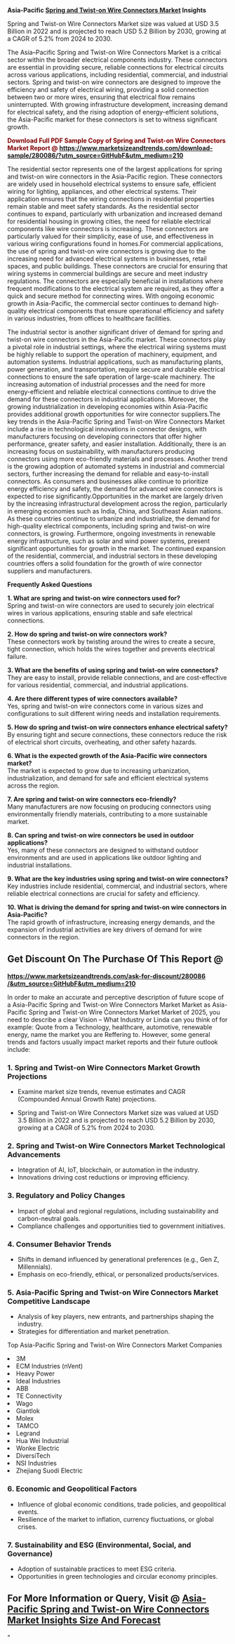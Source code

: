 <p><strong>Asia-Pacific&nbsp;<a href=""https://www.marketsizeandtrends.com/download-sample/280086/&amp;utm_source=GitHubF&amp;utm_medium=210"">Spring and Twist-on Wire Connectors Market</a> Insights</strong></p><p>Spring and Twist-on Wire Connectors Market size was valued at USD 3.5 Billion in 2022 and is projected to reach USD 5.2 Billion by 2030, growing at a CAGR of 5.2% from 2024 to 2030.</p><p><p>The Asia–Pacific Spring and Twist-on Wire Connectors Market is a critical sector within the broader electrical components industry. These connectors are essential in providing secure, reliable connections for electrical circuits across various applications, including residential, commercial, and industrial sectors. Spring and twist-on wire connectors are designed to improve the efficiency and safety of electrical wiring, providing a solid connection between two or more wires, ensuring that electrical flow remains uninterrupted. With growing infrastructure development, increasing demand for electrical safety, and the rising adoption of energy-efficient solutions, the Asia-Pacific market for these connectors is set to witness significant growth. <strong><p><strong><span style="color: #800000;">Download Full PDF Sample Copy of Spring and Twist-on Wire Connectors Market Report @</span>&nbsp;</strong><a href="https://www.marketsizeandtrends.com/download-sample/280086/?utm_source=GitHubF&amp;utm_medium=210" target="_blank">https://www.marketsizeandtrends.com/download-sample/280086/?utm_source=GitHubF&amp;utm_medium=210</a></p></strong></p><p>The residential sector represents one of the largest applications for spring and twist-on wire connectors in the Asia-Pacific region. These connectors are widely used in household electrical systems to ensure safe, efficient wiring for lighting, appliances, and other electrical systems. Their application ensures that the wiring connections in residential properties remain stable and meet safety standards. As the residential sector continues to expand, particularly with urbanization and increased demand for residential housing in growing cities, the need for reliable electrical components like wire connectors is increasing. These connectors are particularly valued for their simplicity, ease of use, and effectiveness in various wiring configurations found in homes.For commercial applications, the use of spring and twist-on wire connectors is growing due to the increasing need for advanced electrical systems in businesses, retail spaces, and public buildings. These connectors are crucial for ensuring that wiring systems in commercial buildings are secure and meet industry regulations. The connectors are especially beneficial in installations where frequent modifications to the electrical system are required, as they offer a quick and secure method for connecting wires. With ongoing economic growth in Asia-Pacific, the commercial sector continues to demand high-quality electrical components that ensure operational efficiency and safety in various industries, from offices to healthcare facilities.</p><p>The industrial sector is another significant driver of demand for spring and twist-on wire connectors in the Asia-Pacific market. These connectors play a pivotal role in industrial settings, where the electrical wiring systems must be highly reliable to support the operation of machinery, equipment, and automation systems. Industrial applications, such as manufacturing plants, power generation, and transportation, require secure and durable electrical connections to ensure the safe operation of large-scale machinery. The increasing automation of industrial processes and the need for more energy-efficient and reliable electrical connections continue to drive the demand for these connectors in industrial applications. Moreover, the growing industrialization in developing economies within Asia-Pacific provides additional growth opportunities for wire connector suppliers.The key trends in the Asia-Pacific Spring and Twist-on Wire Connectors Market include a rise in technological innovations in connector designs, with manufacturers focusing on developing connectors that offer higher performance, greater safety, and easier installation. Additionally, there is an increasing focus on sustainability, with manufacturers producing connectors using more eco-friendly materials and processes. Another trend is the growing adoption of automated systems in industrial and commercial sectors, further increasing the demand for reliable and easy-to-install connectors. As consumers and businesses alike continue to prioritize energy efficiency and safety, the demand for advanced wire connectors is expected to rise significantly.Opportunities in the market are largely driven by the increasing infrastructural development across the region, particularly in emerging economies such as India, China, and Southeast Asian nations. As these countries continue to urbanize and industrialize, the demand for high-quality electrical components, including spring and twist-on wire connectors, is growing. Furthermore, ongoing investments in renewable energy infrastructure, such as solar and wind power systems, present significant opportunities for growth in the market. The continued expansion of the residential, commercial, and industrial sectors in these developing countries offers a solid foundation for the growth of wire connector suppliers and manufacturers.</p><p><strong>Frequently Asked Questions</strong></p><p><strong>1. What are spring and twist-on wire connectors used for?</strong><br>Spring and twist-on wire connectors are used to securely join electrical wires in various applications, ensuring stable and safe electrical connections.</p><p><strong>2. How do spring and twist-on wire connectors work?</strong><br>These connectors work by twisting around the wires to create a secure, tight connection, which holds the wires together and prevents electrical failure.</p><p><strong>3. What are the benefits of using spring and twist-on wire connectors?</strong><br>They are easy to install, provide reliable connections, and are cost-effective for various residential, commercial, and industrial applications.</p><p><strong>4. Are there different types of wire connectors available?</strong><br>Yes, spring and twist-on wire connectors come in various sizes and configurations to suit different wiring needs and installation requirements.</p><p><strong>5. How do spring and twist-on wire connectors enhance electrical safety?</strong><br>By ensuring tight and secure connections, these connectors reduce the risk of electrical short circuits, overheating, and other safety hazards.</p><p><strong>6. What is the expected growth of the Asia-Pacific wire connectors market?</strong><br>The market is expected to grow due to increasing urbanization, industrialization, and demand for safe and efficient electrical systems across the region.</p><p><strong>7. Are spring and twist-on wire connectors eco-friendly?</strong><br>Many manufacturers are now focusing on producing connectors using environmentally friendly materials, contributing to a more sustainable market.</p><p><strong>8. Can spring and twist-on wire connectors be used in outdoor applications?</strong><br>Yes, many of these connectors are designed to withstand outdoor environments and are used in applications like outdoor lighting and industrial installations.</p><p><strong>9. What are the key industries using spring and twist-on wire connectors?</strong><br>Key industries include residential, commercial, and industrial sectors, where reliable electrical connections are crucial for safety and efficiency.</p><p><strong>10. What is driving the demand for spring and twist-on wire connectors in Asia-Pacific?</strong><br>The rapid growth of infrastructure, increasing energy demands, and the expansion of industrial activities are key drivers of demand for wire connectors in the region.</p></p><h2><strong>Get Discount On The Purchase Of This Report @&nbsp;</strong></h2><p><strong><a href=""https://www.marketsizeandtrends.com/ask-for-discount/280086/&amp;utm_source=GitHubF&amp;utm_medium=210"" target=""_blank"">https://www.marketsizeandtrends.com/ask-for-discount/280086<br />/&amp;utm_source=GitHubF&amp;utm_medium=210</a></strong></p><p>In order to make an accurate and perceptive description of future scope of a Asia-Pacific&nbsp;Spring and Twist-on Wire Connectors Market Market as Asia-Pacific&nbsp;Spring and Twist-on Wire Connectors Market Market of 2025, you need to describe a clear Vision &ndash; What Industry or Linda can you think of for example: Quote from a Technology, healthcare, automotive, renewable energy, name the market you are Reffering to. However, some general trends and factors usually impact market reports and their future outlook include:</p><h3>1.&nbsp;<strong>Spring and Twist-on Wire Connectors Market Growth Projections</strong></h3><ul><li>Examine market size trends, revenue estimates and CAGR (Compounded Annual Growth Rate) projections.</li><li><p>Spring and Twist-on Wire Connectors Market size was valued at USD 3.5 Billion in 2022 and is projected to reach USD 5.2 Billion by 2030, growing at a CAGR of 5.2% from 2024 to 2030.</p></li></ul><h3>2.&nbsp;<strong>Spring and Twist-on Wire Connectors Market Technological Advancements</strong></h3><ul><li>Integration of AI, IoT, blockchain, or automation in the industry.</li><li>Innovations driving cost reductions or improving efficiency.</li></ul><h3>3.&nbsp;<strong>Regulatory and Policy Changes</strong></h3><ul><li>Impact of global and regional regulations, including sustainability and carbon-neutral goals.</li><li>Compliance challenges and opportunities tied to government initiatives.</li></ul><h3>4.&nbsp;<strong>Consumer Behavior Trends</strong></h3><ul><li>Shifts in demand influenced by generational preferences (e.g., Gen Z, Millennials).</li><li>Emphasis on eco-friendly, ethical, or personalized products/services.</li></ul><h3>5.&nbsp;<strong>Asia-Pacific Spring and Twist-on Wire Connectors Market Competitive Landscape</strong></h3><ul><li>Analysis of key players, new entrants, and partnerships shaping the industry.</li><li>Strategies for differentiation and market penetration.</li></ul><p data-pm-slice=""1 1 []"">Top Asia-Pacific Spring and Twist-on Wire Connectors Market Companies</p><div data-test-id=""""><p><li>3M</li><li> ECM Industries (nVent)</li><li> Heavy Power</li><li> Ideal Industries</li><li> ABB</li><li> TE Connectivity</li><li> Wago</li><li> Giantlok</li><li> Molex</li><li> TAMCO</li><li> Legrand</li><li> Hua Wei Industrial</li><li> Wonke Electric</li><li> DiversiTech</li><li> NSI Industries</li><li> Zhejiang Suodi Electric</li></p></div><h3>6.&nbsp;<strong>Economic and Geopolitical Factors</strong></h3><ul><li>Influence of global economic conditions, trade policies, and geopolitical events.</li><li>Resilience of the market to inflation, currency fluctuations, or global crises.</li></ul><h3>7.&nbsp;<strong>Sustainability and ESG (Environmental, Social, and Governance)</strong></h3><ul><li>Adoption of sustainable practices to meet ESG criteria.</li><li>Opportunities in green technologies and circular economy principles.</li></ul><h2><strong>For More Information or Query, Visit @&nbsp;</strong><a href=""https://www.verifiedmarketreports.com/product/spring-and-twist-on-wire-connectors-market/"" target=""_blank"">Asia-Pacific Spring and Twist-on Wire Connectors Market Insights Size And Forecast</a></h2>"
